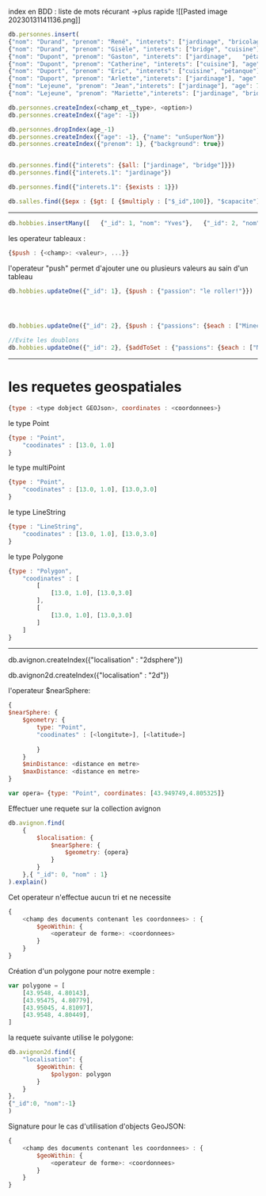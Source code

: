 
index en BDD : liste de mots récurant
->plus rapide
![[Pasted image 20230131141136.png]]

```javascript
db.personnes.insert(
{"nom": "Durand", "prenom": "René", "interets": ["jardinage", "bricolage"], "age": 77},  
{"nom": "Durand", "prenom": "Gisèle", "interets": ["bridge", "cuisine"], "age": 75},  
{"nom": "Dupont", "prenom": "Gaston", "interets": ["jardinage",   "pétanque"], "age": 79},  
{"nom": "Dupont", "prenom": "Catherine", "interets": ["cuisine"], "age": 66},  
{"nom": "Duport", "prenom": "Eric", "interets": ["cuisine", "pétanque"], "age": 57},  
{"nom": "Duport", "prenom": "Arlette","interets": ["jardinage"], "age": 80},  
{"nom": "Lejeune", "prenom": "Jean","interets": ["jardinage"], "age": 75},  
{"nom": "Lejeune", "prenom": "Mariette","interets": ["jardinage", "bridge"], "age": 66}  )
```

``` javascript
db.personnes.createIndex(<champ_et__type>, <option>)
db.personnes.createIndex({"age": -1})

db.personnes.dropIndex(age_-1)
db.personnes.createIndex({"age": -1}, {"name": "unSuperNom"})
db.personnes.createIndex({"prenom": 1}, {"background": true})


db.personnes.find({"interets": {$all: ["jardinage", "bridge"]}})
db.personnes.find({"interets.1": "jardinage"})

db.personnes.find({"interets.1": {$exists : 1}})

db.salles.find({$epx : {$gt: [ {$multiply : ["$_id",100]}, "$capacite"]}}, "_id":0,"nom":1,"capacite":1)

```


---
```javascript
db.hobbies.insertMany([   {"_id": 1, "nom": "Yves"},   {"_id": 2, "nom": "Sandra", "passions": []},   {"_id": 3, "nom": "Line", "passions": ["Théâtre"]}  ])
```



les operateur tableaux : 

```javascript
{$push : {<champ>: <valeur>, ...}}
```

l'operateur "push" permet d'ajouter une ou plusieurs valeurs au sain d'un tableau


```javascript
db.hobbies.updateOne({"_id": 1}, {$push : {"passion": "le roller!"}})




db.hobbies.updateOne({"_id": 2}, {$push : {"passions": {$each : ["Minecraft", "Rise of Kingdom"]}})

//Evite les doublons
db.hobbies.updateOne({"_id": 2}, {$addToSet : {"passions": {$each : ["Minecraft", "Rise of Kingdom"]}})
```

---
# les requetes geospatiales

```javascript
{type : <type dobject GEOJson>, coordinates : <coordonnees>} 
```

le type Point

```javascript
{type : "Point",
	"coodinates" : [13.0, 1.0]
} 
```

le type multiPoint

```javascript
{type : "Point",
	"coodinates" : [13.0, 1.0], [13.0,3.0]
} 
```

le type LineString

```javascript
{type : "LineString",
	"coodinates" : [13.0, 1.0], [13.0,3.0]
} 
```

le type Polygone

```javascript
{type : "Polygon",
	"coodinates" : [
		[
			[13.0, 1.0], [13.0,3.0]
		], 
		[
			[13.0, 1.0], [13.0,3.0]
		]
	]
} 
```



---

db.avignon.createIndex({"localisation" : "2dsphere"})

db.avignon2d.createIndex({"localisation" : "2d"})

l'operateur $nearSphere:

```javascript
{
$nearSphere: {
	$geometry: {
		type: "Point",
		"coodinates" : [<longitute>], [<latitude>]
		
		}
	}
	$minDistance: <distance en metre>
	$maxDistance: <distance en metre>
}

```


```javascript
var opera= {type: "Point", coordinates: [43.949749,4.805325]}
```

Effectuer une requete sur la collection avignon

```javascript
db.avignon.find(
	{
		$localisation: {
			$nearSphere: {
				$geometry: {opera}
			}
		}
	},{ "_id": 0, "nom" : 1}
).explain()
```

Cet operateur n'effectue aucun tri et ne necessite 


```javascript
{
	<champ des documents contenant les coordonnees> : {
		$geoWithin: {
			<operateur de forme>: <coordonnees>
		}
	}
}
```

Création d'un polygone pour notre exemple : 

```javascript
var polygone = [
	[43.9548, 4.80143],
	[43.95475, 4.80779],
	[43.95045, 4.81097],
	[43.9548, 4.80449],
]

```

la requete suivante utilise le polygone:

```javascript
db.avignon2d.find({
	"localisation": {
		$geoWithin: {
			$polygon: polygon
		}
	}
},
{"_id":0, "nom":-1} 
)

```

Signature pour le cas d'utilisation d'objects GeoJSON:
```javascript
{
	<champ des documents contenant les coordonnees> : {
		$geoWithin: {
			<operateur de forme>: <coordonnees>
		}
	}
}
```
